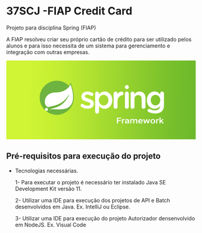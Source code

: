 # 37SCJ -FIAP Credit Card
Projeto para disciplina Spring (FIAP)

A FIAP resolveu criar seu próprio cartão de crédito para ser utilizado pelos alunos e para isso necessita de um sistema para gerenciamento e integração com outras empresas. 

![Imagem Spring Framework](Images/spring.png)

##  Pré-requisitos para execução do projeto
- Tecnologias necessárias.

  1- Para executar o projeto é necessário ter instalado Java SE Development Kit versão 11.
  
  2- Utilizar uma IDE para execução dos projetos de API e Batch desenvolvidos em Java. Ex. IntelliJ ou Eclipse.
  
  3- Utilizar uma IDE para execução do projeto Autorizador densenvolvido em NodeJS. Ex. Visual Code
